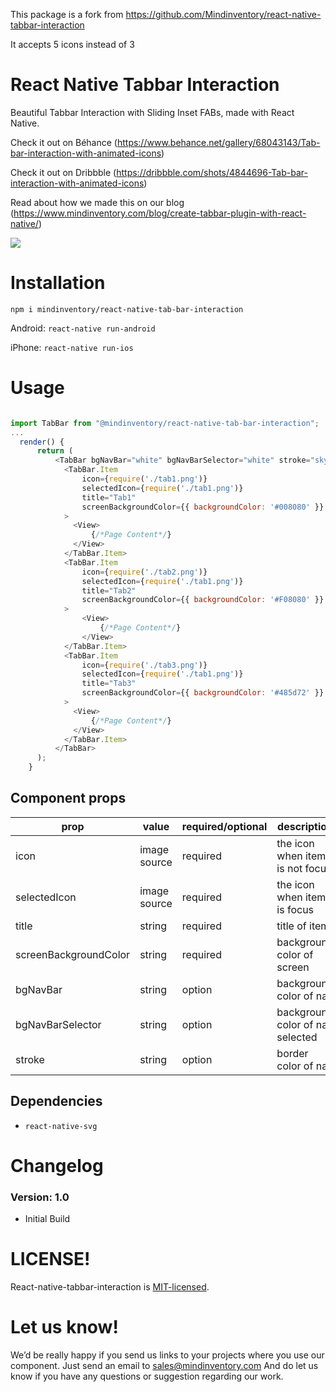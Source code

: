 This package is a fork from https://github.com/Mindinventory/react-native-tabbar-interaction

It accepts 5 icons instead of 3

# React Native Tabbar Interaction

Beautiful Tabbar Interaction with Sliding Inset FABs,
made with React Native.


Check it out on Béhance (https://www.behance.net/gallery/68043143/Tab-bar-interaction-with-animated-icons)

Check it out on Dribbble (https://dribbble.com/shots/4844696-Tab-bar-interaction-with-animated-icons)

Read about how we made this on our blog (https://www.mindinventory.com/blog/create-tabbar-plugin-with-react-native/)

<img src="https://cdn.dribbble.com/users/1233499/screenshots/4844696/preview.gif" >


# Installation
`npm i mindinventory/react-native-tab-bar-interaction`

Android: `react-native run-android`

iPhone: `react-native run-ios`


# Usage

```js

import TabBar from "@mindinventory/react-native-tab-bar-interaction";
...
  render() {
      return (
          <TabBar bgNavBar="white" bgNavBarSelector="white" stroke="skyblue>
            <TabBar.Item
                icon={require('./tab1.png')}
                selectedIcon={require('./tab1.png')}
                title="Tab1"
                screenBackgroundColor={{ backgroundColor: '#008080' }}
            >
              <View>
                  {/*Page Content*/}
              </View>
            </TabBar.Item>
            <TabBar.Item
                icon={require('./tab2.png')}
                selectedIcon={require('./tab1.png')}
                title="Tab2"
                screenBackgroundColor={{ backgroundColor: '#F08080' }}
            >
                <View>
                    {/*Page Content*/}
                </View>
            </TabBar.Item>
            <TabBar.Item
                icon={require('./tab3.png')}
                selectedIcon={require('./tab1.png')}
                title="Tab3"
                screenBackgroundColor={{ backgroundColor: '#485d72' }}
            >
              <View>
                  {/*Page Content*/}
              </View>
            </TabBar.Item>
          </TabBar>
      );
    }
```

## Component props

| prop | value | required/optional | description |
| --- | --- | --- | --- |
| icon | image source | required | the icon when item is not focus |
| selectedIcon | image source | required | the icon when item is focus |
| title | string | required | title of item |
| screenBackgroundColor | string | required | background color of screen |
| bgNavBar | string | option | background color of nav |
| bgNavBarSelector | string | option | background color of nav selected |
| stroke | string | option | border color of nav |

## Dependencies

* `react-native-svg`


# Changelog

### Version: 1.0

  * Initial Build



# LICENSE!

React-native-tabbar-interaction is [MIT-licensed](https://github.com/Mindinventory/react-native-tabbar-interaction/blob/master/LICENSE).

# Let us know!
We’d be really happy if you send us links to your projects where you use our component. Just send an email to sales@mindinventory.com And do let us know if you have any questions or suggestion regarding our work.
